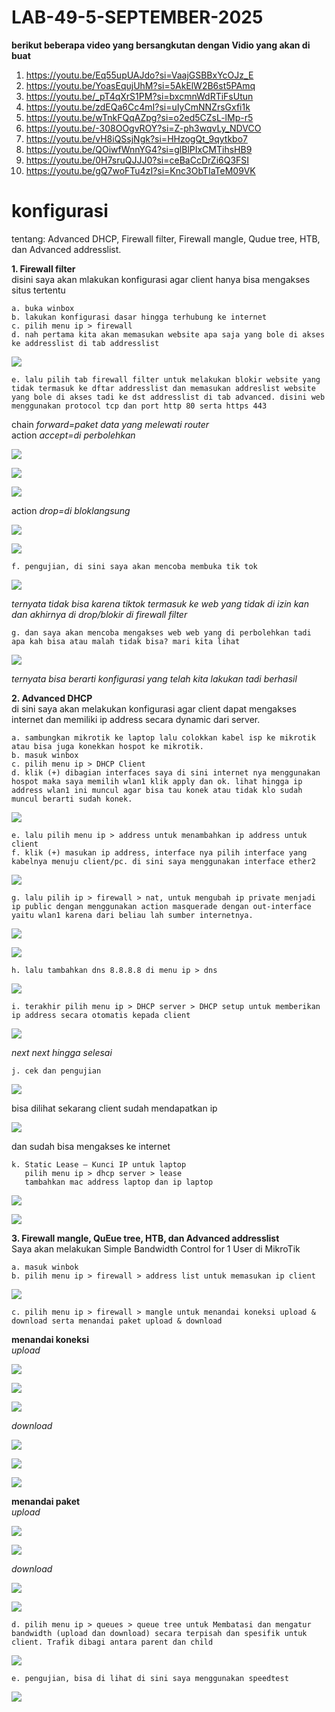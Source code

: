 # LAB-49-5-SEPTEMBER-2025

**berikut beberapa video yang bersangkutan dengan Vidio yang akan di buat**
1. https://youtu.be/Eq55upUAJdo?si=VaajGSBBxYcOJz_E
2. https://youtu.be/YoasEqujUhM?si=5AkElW2B6st5PAmq
3. https://youtu.be/_pT4qXrS1PM?si=bxcmnWdRTiFsUtun
4. https://youtu.be/zdEQa6Cc4mI?si=uIyCmNNZrsGxfi1k
5. https://youtu.be/wTnkFQqAZpg?si=o2ed5CZsL-lMp-r5
6. https://youtu.be/-308OOgvROY?si=Z-ph3wqvLy_NDVCO
7. https://youtu.be/vH8iQSsjNgk?si=HHzogQt_9qytkbo7
8. https://youtu.be/QOiwfWnnYG4?si=glBlPIxCMTihsHB9
9. https://youtu.be/0H7sruQJJJ0?si=ceBaCcDrZi6Q3FSI
10. https://youtu.be/gQ7woFTu4zI?si=Knc3ObTIaTeM09VK

# konfigurasi
tentang: Advanced DHCP, Firewall filter, Firewall mangle, Qudue tree, HTB, dan Advanced addresslist.

**1. Firewall filter**   
disini saya akan mlakukan konfigurasi agar client hanya bisa mengakses situs tertentu        

    a. buka winbox    
    b. lakukan konfigurasi dasar hingga terhubung ke internet   
    c. pilih menu ip > firewall 
    d. nah pertama kita akan memasukan website apa saja yang bole di akses ke addresslist di tab addresslist

![](wwww.PNG)

    e. lalu pilih tab firewall filter untuk melakukan blokir website yang tidak termasuk ke dftar addresslist dan memasukan addreslist website yang bole di akses tadi ke dst addresslist di tab advanced. disini web menggunakan protocol tcp dan port http 80 serta https 443

chain *forward=paket data yang melewati router*    
action *accept=di perbolehkan*

![](c1.PNG)

![](c2.PNG)

![](C3.PNG)

action *drop=di bloklangsung*

![](d1.PNG)

![](d2.PNG)

    f. pengujian, di sini saya akan mencoba membuka tik tok

![](ttk.PNG)

*ternyata tidak bisa karena tiktok termasuk ke web yang tidak di izin kan dan akhirnya di drop/blokir di firewall filter*

    g. dan saya akan mencoba mengakses web web yang di perbolehkan tadi apa kah bisa atau malah tidak bisa? mari kita lihat

![](bisa.PNG)

*ternyata bisa berarti konfigurasi yang telah kita lakukan tadi berhasil*

**2. Advanced DHCP**    
di sini saya akan melakukan konfigurasi agar client dapat mengakses internet dan memiliki ip address secara dynamic dari server.  

    a. sambungkan mikrotik ke laptop lalu colokkan kabel isp ke mikrotik atau bisa juga konekkan hospot ke mikrotik. 
    b. masuk winbox
    c. pilih menu ip > DHCP Client
    d. klik (+) dibagian interfaces saya di sini internet nya menggunakan hospot maka saya memilih wlan1 klik apply dan ok. lihat hingga ip address wlan1 ini muncul agar bisa tau konek atau tidak klo sudah muncul berarti sudah konek.

![](a1.PNG)
    
    e. lalu pilih menu ip > address untuk menambahkan ip address untuk client
    f. klik (+) masukan ip address, interface nya pilih interface yang kabelnya menuju client/pc. di sini saya menggunakan interface ether2
    
![](a2.PNG)     
    
    g. lalu pilih ip > firewall > nat, untuk mengubah ip private menjadi ip public dengan menggunakan action masquerade dengan out-interface yaitu wlan1 karena dari beliau lah sumber internetnya.
    
![](a3.PNG)     

![](a4.PNG)

    h. lalu tambahkan dns 8.8.8.8 di menu ip > dns 
    
![](a5.PNG)
 
    i. terakhir pilih menu ip > DHCP server > DHCP setup untuk memberikan ip address secara otomatis kepada client

![](a6.PNG)

*next next hingga selesai*

    j. cek dan pengujian 

![](a7.PNG)

bisa dilihat sekarang client sudah mendapatkan ip   

![](a8.PNG)

dan sudah bisa mengakses ke internet

    k. Static Lease – Kunci IP untuk laptop
       pilih menu ip > dhcp server > lease 
       tambahkan mac address laptop dan ip laptop

![](a9.PNG)

![](a10.png)

**3. Firewall mangle, QuEue tree, HTB, dan Advanced addresslist**    
Saya akan melakukan Simple Bandwidth Control for 1 User di MikroTik  

    a. masuk winbok
    b. pilih menu ip > firewall > address list untuk memasukan ip client 

![](B2.PNG)
  
    c. pilih menu ip > firewall > mangle untuk menandai koneksi upload & download serta menandai paket upload & download

**menandai koneksi**    
*upload*

 ![](B3.1.PNG)

 ![](B3.2.PNG)

 ![](B3.3.PNG)

 *download*

 ![](B3.1.PNG)

 ![](B4.1.PNG)
 
 ![](B4.2.PNG)

 **menandai paket**    
 *upload*

 ![](B5.1.PNG)

 ![](B5.2.PNG)
 
 *download*

 ![](B6.1.PNG)

 ![](B6.2.PNG)

    d. pilih menu ip > queues > queue tree untuk Membatasi dan mengatur bandwidth (upload dan download) secara terpisah dan spesifik untuk client. Trafik dibagi antara parent dan child

 ![](B8.PNG)

    e. pengujian, bisa di lihat di sini saya menggunakan speedtest

 ![](B1.PNG)
